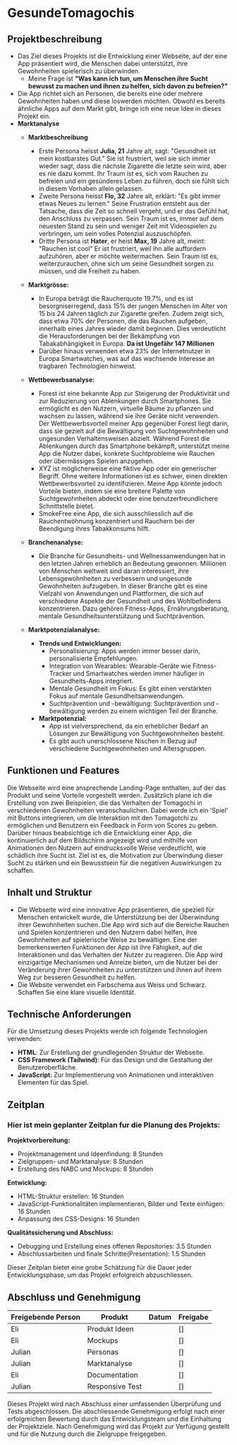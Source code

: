 # GesundeTomagochis

## Projektbeschreibung

- Das Ziel dieses Projekts ist die Entwicklung einer Webseite, auf der eine App präsentiert wird, die Menschen dabei
  unterstützt, ihre Gewohnheiten spielerisch zu überwinden.
    - Meine Frage ist **"Was kann ich tun, um Menschen ihre Sucht bewusst zu machen und ihnen zu helfen, sich davon zu
      befreien?"**
- Die App richtet sich an Personen, die bereits eine oder mehrere Gewohnheiten haben und diese loswerden möchten. Obwohl
  es bereits ähnliche Apps auf dem Markt gibt, bringe ich eine neue Idee in dieses Projekt ein.
- **Marktanalyse**
    - **Marktbeschreibung**
        - Erste Persona heisst **Julia, 21** Jahre alt, sagt: "Gesundheit ist mein kostbarstes Gut." Sie ist frustriert,
          weil
          sie sich immer wieder sagt, dass die nächste Zigarette die letzte sein wird, aber es nie dazu kommt. Ihr Traum
          ist
          es, sich vom Rauchen zu befreien und ein gesünderes Leben zu führen, doch sie fühlt sich in diesem Vorhaben
          allein
          gelassen.
        - Zweite Persona heisst **Flo, 32** Jahre alt, erklärt: "Es gibt immer etwas Neues zu lernen." Seine Frustration
          entsteht aus der Tatsache, dass die Zeit so schnell vergeht, und er das Gefühl hat, den Anschluss zu
          verpassen.
          Sein Traum ist es, immer auf dem neuesten Stand zu sein und weniger Zeit mit Videospielen zu verbringen, um
          sein
          volles Potenzial auszuschöpfen.
        - Dritte Persona ist **Hater**, er heist **Max, 19** Jahre alt, meint: "Rauchen ist cool" Er ist frustriert,
          weil
          ihn alle
          auffordern aufzuhören, aber er möchte weitermachen. Sein Traum ist es, weiterzurauchen, ohne sich um seine
          Gesundheit sorgen zu müssen, und die Freiheit zu haben.
    - **Marktgrösse:**
        - In Europa beträgt die Raucherquote 19.7%, und es ist besorgniserregend, dass 15% der jungen Menschen im Alter
          von
          15 bis 24 Jahren täglich zur Zigarette greifen. Zudem zeigt sich, dass etwa 70% der Personen, die das Rauchen
          aufgeben, innerhalb eines Jahres wieder damit beginnen. Dies verdeutlicht die Herausforderungen bei der
          Bekämpfung von Tabakabhängigkeit in Europa. **Da ist Ungefähr 147 Millionen**
        - Darüber hinaus verwenden etwa 23% der Internetnutzer in Europa Smartwatches, was auf das wachsende Interesse
          an tragbaren Technologien hinweist.

    - **Wettbewerbsanalyse:**
        - Forest ist eine bekannte App zur Steigerung der Produktivität und zur Reduzierung von Ablenkungen durch
          Smartphones. Sie ermöglicht es den Nutzern, virtuelle Bäume zu pflanzen und wachsen zu lassen, während sie
          ihre Geräte nicht verwenden. Der Wettbewerbsvorteil meiner App gegenüber Forest liegt darin, dass sie gezielt
          auf die Bewältigung von Suchtgewohnheiten und ungesunden Verhaltensweisen abzielt. Während Forest die
          Ablenkungen durch das Smartphone bekämpft, unterstützt meine App die Nutzer dabei, konkrete Suchtprobleme wie
          Rauchen oder übermässiges Spielen anzugehen.
        - XYZ ist möglicherweise eine fiktive App oder ein generischer Begriff. Ohne weitere Informationen ist es
          schwer, einen direkten Wettbewerbsvorteil zu identifizieren. Meine App könnte jedoch Vorteile bieten, indem
          sie eine breitere Palette von Suchtgewohnheiten abdeckt oder eine benutzerfreundlichere Schnittstelle bietet.
        - SmokeFree eine App, die sich ausschliesslich auf die Rauchentwöhnung konzentriert und Rauchern bei der
          Beendigung ihres Tabakkonsums hilft.
    - **Branchenanalyse:**
        - Die Branche für Gesundheits- und Wellnessanwendungen hat in den letzten Jahren erheblich an Bedeutung
          gewonnen. Millionen von Menschen weltweit sind daran interessiert, ihre Lebensgewohnheiten zu verbessern und
          ungesunde Gewohnheiten aufzugeben. In dieser Branche gibt es eine Vielzahl von Anwendungen und Plattformen,
          die sich auf verschiedene Aspekte der Gesundheit und des Wohlbefindens konzentrieren. Dazu gehören
          Fitness-Apps, Ernährungsberatung, mentale Gesundheitsunterstützung und Suchtprävention.
    - **Marktpotenzialanalyse:**
        - **Trends und Entwicklungen:**
            - Personalisierung: Apps werden immer besser darin, personalisierte Empfehlungen.
            - Integration von Wearables: Wearable-Geräte wie Fitness-Tracker und Smartwatches werden immer häufiger in
              Gesundheits-Apps integriert.
            - Mentale Gesundheit im Fokus: Es gibt einen verstärkten Fokus auf mentale Gesundheitsanwendungen.
            - Suchtprävention und -bewältigung: Suchtprävention und -bewältigung werden zu einem wichtigen Teil der
              Branche.
        - **Marktpotenzial:**
            - App ist vielversprechend, da ein erheblicher Bedarf an Lösungen zur Bewältigung von Suchtgewohnheiten
              besteht.
            - Es gibt auch unerschlossene Nischen in Bezug auf verschiedene Suchtgewohnheiten und Altersgruppen.

## Funktionen und Features

Die Webseite wird eine ansprechende Landing-Page enthalten, auf der das Produkt und seine Vorteile vorgestellt werden.
Zusätzlich plane ich die Erstellung von zwei Beispielen, die das Verhalten der Tomagochi in verschiedenen Gewohnheiten
veranschaulichen. Dabei werde ich ein 'Spiel' mit Buttons integrieren, um die Interaktion mit den Tomagotchi zu
ermöglichen und Benutzern ein Feedback in Form von Scores zu geben. Darüber hinaus beabsichtige ich die Entwicklung
einer App, die kontinuierlich auf dem Bildschirm angezeigt wird und mithilfe von Animationen den Nutzern auf
eindrucksvolle Weise verdeutlicht, wie schädlich ihre Sucht ist. Ziel ist es, die Motivation zur Überwindung dieser
Sucht zu stärken und ein Bewusstsein für die negativen Auswirkungen zu schaffen.

## Inhalt und Struktur

- Die Webseite wird eine innovative App präsentieren, die speziell für Menschen entwickelt wurde, die Unterstützung bei
  der Überwindung ihrer Gewohnheiten suchen. Die App wird sich auf die Bereiche Rauchen und Spielen konzentrieren und
  den Nutzern dabei helfen, ihre Gewohnheiten auf spielerische Weise zu bewältigen. Eine der bemerkenswerten Funktionen
  der App ist ihre Fähigkeit, auf die Interaktionen und das Verhalten der Nutzer zu reagieren. Die App wird einzigartige
  Mechanismen und Anreize bieten, um die Nutzer bei der Veränderung ihrer Gewohnheiten zu unterstützen und ihnen auf
  ihrem Weg zur besseren Gesundheit zu helfen.
- Die Website verwendet ein Farbschema aus Weiss und Schwarz. Schaffen Sie eine klare visuelle Identität.

## Technische Anforderungen

Für die Umsetzung dieses Projekts werde ich folgende Technologien verwenden:

- **HTML**: Zur Erstellung der grundlegenden Struktur der Webseite.
- **CSS Framework (Tailwind)**: Für das Design und die Gestaltung der Benutzeroberfläche.
- **JavaScript**: Zur Implementierung von Animationen und interaktiven Elementen für das Spiel.

## Zeitplan

### Hier ist mein geplanter Zeitplan fur die Planung des Projekts:

**Projektvorbereitung:**

- Projektmanagement und Ideenfindung: 8 Stunden
- Zielgruppen- und Marktanalyse: 8 Stunden
- Erstellung des NABC und Mockups: 8 Stunden

**Entwicklung:**

- HTML-Struktur erstellen: 16 Stunden
- JavaScript-Funktionalitäten implementieren, Bilder und Texte einfügen: 16 Stunden
- Anpassung des CSS-Designs: 16 Stunden

**Qualitätssicherung und Abschluss:**

- Debugging und Erstellung eines offenen Repositories: 3.5 Stunden
- Abschlussarbeiten und finale Schritte(Presentation): 1.5 Stunden

Dieser Zeitplan bietet eine grobe Schätzung für die Dauer jeder Entwicklungsphase, um das Projekt erfolgreich
abzuschliessen.

## Abschluss und Genehmigung

| Freigebende Person | Produkt         | Datum | Freigabe |
|--------------------|-----------------|-------|----------|
| Eli                | Produkt Ideen   |       | []       |
| Eli                | Mockups         |       | []       |
| Julian             | Personas        |       | []       |
| Julian             | Marktanalyse    |       | []       |
| Eli                | Documentation   |       | []       |
| Julian             | Responsive Test |       | []       |


Dieses Projekt wird nach Abschluss einer umfassenden Überprüfung und Tests abgeschlossen. Die abschliessende Genehmigung
erfolgt nach einer erfolgreichen Bewertung durch das Entwicklungsteam und die Einhaltung der Projektziele. Nach
Genehmigung wird das Projekt zur Verfügung gestellt und für die Nutzung durch die Zielgruppe freigegeben.

